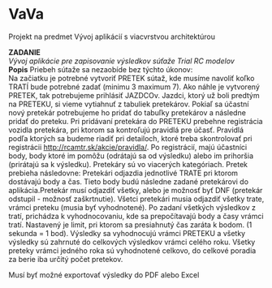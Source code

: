 # VaVa
Projekt na predmet Vývoj aplikácií s viacvrstvou architektúrou

**ZADANIE** <br>
*Vývoj aplikácie pre zapisovanie výsledkov súťaže Trial RC modelov* <br>
**Popis**
Priebeh sútaže sa nezaobíde bez týchto úkonov: <br>
Na začiatku je potrebné vytvoriť PRETEK sútaž, kde musíme navoliť koľko TRATÍ bude potrebné zadať (minimu 3 maximum 7). 
Ako náhle je vytvorený PRETEK, tak potrebujeme prihlásiť JAZDCOv. Jazdci, ktorý už boli predtým na PRETEKU, si vieme vytiahnuť z tabuliek pretekárov. Pokiaľ sa účastní nový pretekár potrebujeme ho pridať do tabuľky pretekárov a následne pridať do preteku. Pri pridávaní pretekára do PRETEKU prebehne registrácia vozidla pretekára, pri ktorom sa kontroľujú pravidlá pre účasť. Pravidlá podľa ktorých sa budeme riadiť pri detailoch, ktoré treba skontrolovať pri registrácii http://rcamtr.sk/akcie/pravidla/. Po registrácií, majú účastníci body, body ktoré im pomôžu (odrátajú sa od výsledku) alebo im prihoršia (prirátajú sa k výsledku). Pretekáry sú vo viacerých kategóriach.
Pretek prebieha následovne: Pretekári odjazdia jednotlivé TRATE pri ktorom dostávajú body a čas. Tieto body budú následne zadané pretekárovi do aplikácia.Pretekár musí odjazdiť všetky, alebo je možnosť byť DNF (pretekár odstupil - možnosť zaškrtnutie). Všetci pretekári musia odjazdiť všetky trate, vrámci preteku (musia byť vyhodnotené). 
Po zadaní všetkých výsledkov z tratí, prichádza k vyhodnocovaniu, kde sa prepočítavajú body a časy vrámci tratí. Nastavený je limit, pri ktorom sa presiahnutý čas zaráta k bodom. (1 sekunda = 1 bod). Výsledky sa vyhodnocujú vrámci PRETEKU a všetky výsledky sú zahrnuté do celkových výsledkov vrámci celého roku. 
Všetky preteky vrámci jedného roka sú vyhodnotené celkovo, do celkové poradia za berie iba určitý počet pretekov.

Musí byť možné exportovať výsledky do PDF alebo Excel
